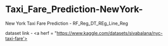 # Taxi_Fare_Prediction-NewYork-
New York Taxi Fare Prediction - RF_Reg_DT_REg_Line_Reg


dataset link - <a herf = "https://www.kaggle.com/datasets/sivabalana/nyc-taxi-fare'>
